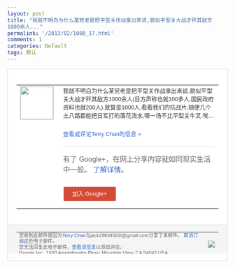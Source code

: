 ```yaml
---
layout: post
title: "我就不明白为什么某党老是把平型关作战拿出来说,貌似平型关大战才歼其敌方
1000余人..."
permalink: '/2013/02/1000_17.html'
comments: 1
categories: Default
tags: 默认
---
```

<!-- X-Notifications: 1:b769f703b0000000 -->

<div style="border:solid 1px #dfdfdf;color:#686868;font:13px Arial"><div style="background-color:#fff;padding:20px;"><table cellpadding="0" cellspacing="0"><tr><td style="padding-right:15px;vertical-align:top"><a href="https://plus.google.com/_/notifications/emlink?emr=14900066512970582018&amp;emid=CMCo4cGDv7UCFa08cgod4C0AAA&amp;path=%2F108643996575278738906&amp;dt=1361161978667&amp;uob=8"><img height="75" src="https://lh3.googleusercontent.com/-KKRGTyJ5Bl0/AAAAAAAAAAI/AAAAAAAAtnY/R4QEWIp3Ur0/s75-c-k-a/photo.jpg" style="border:solid 1px #cccccc;" width="75"/></a></td><td style="width:578px;color:#333;font:13px Arial;vertical-align:top"><div style="padding-bottom:10px">我就不明白为什么某党老是把平型关作战拿出<wbr/>来说,貌似平型关大战才歼其敌方1000余<wbr/>人(日方声称也就100多人,国民政府资料<wbr/>也就200人).就算是1000人,看看我<wbr/>们的抗战片,随便几个土八路都能把日军打的<wbr/>落花流水,哪一场不比平型关牛叉.唉…</div><p><a href="https://plus.google.com/_/notifications/emlink?emr=14900066512970582018&amp;emid=CMCo4cGDv7UCFa08cgod4C0AAA&amp;path=%2F108643996575278738906%2Fposts%2F11bcBRxPTUa%3Fgpinv%3DAMIXal-BToz0K7ZPNStI9ClOpu5etKGLsuGbSKTZDzpkNyuJsY2Sg1mXdzEvGkhuOjtkAOm_reAZGITR8c_yIbisey0pRfestDU8HuV51xA9gAJeOgywDJI&amp;dt=1361161978667&amp;uob=8" style="color:#3366CC;text-decoration:none">查看或评论Terry Chan的信息 »</a></p><div style="margin-top:20px;border-top:solid 1px #dfdfdf"><div style="padding:15px 0;color:#686868;font:16px Arial">有了 Google+，在网上分享内容就如同现实生活中一般。 <a href="http://www.google.com/+/learnmore/" style="color:#3366CC;text-decoration:none">了解详情</a>。</div><p><a href="https://plus.google.com/_/notifications/emlink?emr=14900066512970582018&amp;emid=CMCo4cGDv7UCFa08cgod4C0AAA&amp;path=%2F%3Fgpinv%3DAMIXal-BToz0K7ZPNStI9ClOpu5etKGLsuGbSKTZDzpkNyuJsY2Sg1mXdzEvGkhuOjtkAOm_reAZGITR8c_yIbisey0pRfestDU8HuV51xA9gAJeOgywDJI&amp;dt=1361161978667&amp;uob=8" style="padding:1px 20px;min-width:54px;display:inline-block; background-color:#d44b38;text-align:center; font:13px Arial; border-radius:3px;color:#fff;border:solid 1px #dfdfdf; white-space:nowrap;text-decoration:none;height:30px;line-height:30px">加入 Google+</a></p></div></td></tr></table></div><div style="border-top:solid 1px #dfdfdf;padding:0 20px; background-color:#f5f5f5"><table cellpadding="0" cellspacing="0" style="height:50px"><tbody><tr><td style="vertical-align:middle;width:100%; color:#636363;font:11px Arial; line-height:120%">您收到此邮件是因为<a href="https://plus.google.com/_/notifications/emlink?emr=14900066512970582018&amp;emid=CMCo4cGDv7UCFa08cgod4C0AAA&amp;path=%2F108643996575278738906%3Fgpinv%3DAMIXal-BToz0K7ZPNStI9ClOpu5etKGLsuGbSKTZDzpkNyuJsY2Sg1mXdzEvGkhuOjtkAOm_reAZGITR8c_yIbisey0pRfestDU8HuV51xA9gAJeOgywDJI&amp;dt=1361161978667&amp;uob=8" style="color:#3366CC;text-decoration:none">Terry Chan</a>与jack29834582t@gmail.com分享了本邮件。 <a href="https://plus.google.com/_/notifications/emlink?emr=14900066512970582018&amp;emid=CMCo4cGDv7UCFa08cgod4C0AAA&amp;path=%2F_%2Fnonplus%2Femailsettings%3Fgpinv%3DAMIXal-BToz0K7ZPNStI9ClOpu5etKGLsuGbSKTZDzpkNyuJsY2Sg1mXdzEvGkhuOjtkAOm_reAZGITR8c_yIbisey0pRfestDU8HuV51xA9gAJeOgywDJI%26est%3DADH5u8UA6iPV6JOKO6ISlchs-_iJRwMxGR-cfupwM6dxyFIBfDi2yYqTtCQJDZRR58Kj9-lv1oURNQ7oYK_Dt-Ho3d_T0g3WW53xbRxFTQR9Vy8fHbnZsOtcHOBAsy89A4MLPMobV5zKWrWXudZjRBpL1XrDF9jAGQ&amp;dt=1361161978667&amp;uob=8" style="color:#3366CC;text-decoration:none">取消订阅</a>这些电子邮件。<br/>您无法回复此电子邮件。<a href="https://plus.google.com/_/notifications/emlink?emr=14900066512970582018&amp;emid=CMCo4cGDv7UCFa08cgod4C0AAA&amp;path=%2F108643996575278738906%2Fposts%2F11bcBRxPTUa%3Fgpinv%3DAMIXal-BToz0K7ZPNStI9ClOpu5etKGLsuGbSKTZDzpkNyuJsY2Sg1mXdzEvGkhuOjtkAOm_reAZGITR8c_yIbisey0pRfestDU8HuV51xA9gAJeOgywDJI&amp;dt=1361161978667&amp;uob=8" style="color:#3366CC;text-decoration:none">查看该信息</a>以添加评论。<br/>Google Inc., 1600 Amphitheatre Pkwy, Mountain View, CA 94043 USA</td><td><img src="https://ssl.gstatic.com/s2/oz/images/notifications/logo/google-plus-6617a72bb36cc548861652780c9e6ff1.png"/></td></tr></tbody></table></div></div>